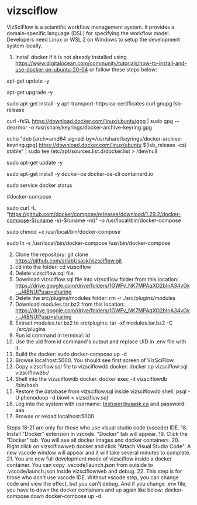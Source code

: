 # vizsciflow
VizSciFlow is a scientific workflow management system. It provides a domain-specific language (DSL) for specifying the workflow model. Developers need Linux or WSL 2 on Windows to setup the development system locally.

1. Install docker if it is not already installed using https://www.digitalocean.com/community/tutorials/how-to-install-and-use-docker-on-ubuntu-20-04 or follow these steps below:

apt-get update -y

apt-get upgrade -y

sudo apt-get install -y apt-transport-https ca-certificates curl gnupg lsb-release

curl -fsSL https://download.docker.com/linux/ubuntu/gpg | sudo gpg --dearmor -o /usr/share/keyrings/docker-archive-keyring.gpg

echo "deb [arch=amd64 signed-by=/usr/share/keyrings/docker-archive-keyring.gpg] https://download.docker.com/linux/ubuntu $(lsb_release -cs) stable" | sudo tee /etc/apt/sources.list.d/docker.list > /dev/null

sudo apt-get update -y

sudo apt-get install -y docker-ce docker-ce-cli containerd.io

sudo service docker status

#docker-compose

sudo curl -L "https://github.com/docker/compose/releases/download/1.29.2/docker-compose-$(uname -s)-$(uname -m)" -o /usr/local/bin/docker-compose

sudo chmod +x /usr/local/bin/docker-compose

sudo ln -s /usr/local/bin/docker-compose /usr/bin/docker-compose

2. Clone the repository: git clone https://github.com/srlabUsask/vizsciflow.git
3. cd into the folder: cd vizsciflow
4. Delete vizsciflow.sql file.
5. Download vizsciflow.sql file into vizsciflow folder from this location: https://drive.google.com/drive/folders/1GWFv_NK7MPAqXO2bInA34vGk-_J4BNUI?usp=sharing
6. Delete the src/plugins/modules folder: rm -r ./src/plugins/modules
7. Download modules.tar.bz2 from this location: https://drive.google.com/drive/folders/1GWFv_NK7MPAqXO2bInA34vGk-_J4BNUI?usp=sharing
8. Extract modules.tar.bz2 to src/plugins: tar -xf modules.tar.bz2 -C ./src/plugins
9. Run id command in terminal: id
10. Use the uid from id command's output and replace UID in .env file with it.
11. Build the docker: sudo docker-compose up -d
12. Browse localhost:5000. You should see first screen of VizSciFlow.
13. Copy vizsciflow.sql file to vizsciflowdb docker: docker cp vizsciflow.sql vizsciflowdb:/
14. Shell into the vizsciflowdb docker. docker exec -it vizsciflowdb /bin/bash
15. Restore the database from vizsciflow.sql inside vizsciflowdb shell:  psql -U phenodoop -d biowl < vizsciflow.sql
16. Log into the system with username: testuser@usask.ca and password: aaa
17. Browse or reload localhost:5000

Steps 18-21 are only for those who use visual studio code (vscode) IDE.
18. Install "Docker" extension in vscode. "Docker" tab will appear.
19. Click the "Docker" tab. You will see all docker images and docker containers.
20. Right click on vizsciflowweb docker and click "Attach Visual Studio Code". A new vscode window will appear and it will take several minutes to complete.
21. You are now full development mode of vizsciflow inside a docker container. You can copy .vscode/launch.json from outside to .vscode/launch.json inside vizsciflowweb and debug.
22. This step is for those who don't use vscode IDE. Without vscode step, you can change code and view the effect, but you can't debug. And if you change .env file, you have to down the docker containers and up again like below:
docker-compose down
docker-compose up -d
